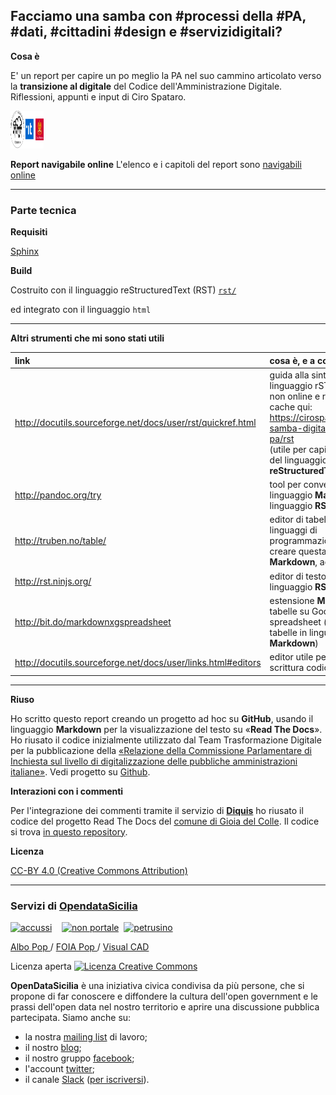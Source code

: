 ## Facciamo una samba con #processi della #PA, #dati, #cittadini #design e #servizidigitali?

**Cosa è**

E' un report per capire un po meglio la PA nel suo cammino articolato verso la **transizione al digitale** del Codice dell'Amministrazione Digitale.
Riflessioni, appunti e input di Ciro Spataro.
<p><img class="imageLeft" style="width: 53px; height: 60px;" src="https://raw.githubusercontent.com/cirospat/la-samba-digitale-della-pa/master/imgrel/3loghi.png" alt="HTML editor tools" />
  
**Report navigabile online** L'elenco e i capitoli del report sono [navigabili online](http://samba-digitale-pa.readthedocs.io)

------

### Parte tecnica


**Requisiti**

[Sphinx](http://www.sphinx-doc.org/en/stable/)


**Build**

Costruito con il linguaggio reStructuredText (RST) [`rst/`](./rst)

ed integrato con il linguaggio  `html`

------

**Altri strumenti che mi sono stati utili**


|  **link** | **cosa è, e a cosa serve** |
|  :------ | :------ |
|  http://docutils.sourceforge.net/docs/user/rst/quickref.html | guida alla sintassi del linguaggio rST, al momento non online e ripresa nella cache qui: <br/>https://cirospat.github.io/la-samba-digitale-della-pa/rst <br/>(utile per capire la sintassi del linguaggio **RST**, **reStructuredText**) |
|  http://pandoc.org/try | tool per convertire il linguaggio **Markdown** nel linguaggio **RST** |
|  http://truben.no/table/ | editor di tabelle per più linguaggi di programmazione, usato per creare questa tabella su **Markdown**, ad esempio |
|  http://rst.ninjs.org/ | editor di testo per linguaggio **RST** |
|  http://bit.do/markdownxgspreadsheet | estensione **Markdown** per tabelle su Google spreadsheet (converte tabelle in linguaggio **Markdown**) |
|  http://docutils.sourceforge.net/docs/user/links.html#editors | editor utile per facilitare la scrittura codice |


------


**Riuso**

Ho scritto questo report creando un progetto ad hoc su **GitHub**, usando il linguaggio **Markdown** per la visualizzazione del testo su «**Read The Docs**». Ho riusato il codice inizialmente utilizzato dal Team Trasformazione Digitale per la pubblicazione della [«Relazione della Commissione Parlamentare di Inchiesta sul livello di digitalizzazione delle pubbliche amministrazioni italiane»](https://relazione-commissione-digitale.readthedocs.io/it/latest/). Vedi progetto su [Github](https://github.com/italia/relazionecommissionedigitale-docs).

**Interazioni con i commenti**

Per l'integrazione dei commenti tramite il servizio di [**Diquis**](https://disqus.com/) ho riusato il codice del progetto Read The Docs del [comune di Gioia del Colle](http://foia.readthedocs.io/en/latest/). Il codice si trova [in questo repository](https://github.com/gioialab/foia/blob/master/source/_themes/sphinx_italia_theme/comments_disqus.html).

**Licenza** 

[CC-BY 4.0 (Creative Commons Attribution)](https://creativecommons.org/licenses/by/4.0/)

------

<h3>Servizi di<span>&nbsp;</span><a href="http://opendatasicilia.it/" rel="nofollow">OpendataSicilia</a></h3>
<p><a href="http://accussi.opendatasicilia.it/index.html" rel="nofollow"><img src="https://camo.githubusercontent.com/24bc1b1450d155db547405fa90d92b6b34f4a132/68747470733a2f2f6369726f737061742e6769746875622e696f2f6d6170732f696d672f616363757373695f66617669636f6e2e706e67" alt="accussi" width="32" height="32" data-canonical-src="https://cirospat.github.io/maps/img/accussi_favicon.png" /></a>&nbsp; &nbsp;&nbsp;<a href="http://nonportale.opendatasicilia.it/index.html" rel="nofollow"><img src="https://camo.githubusercontent.com/7ad90a32a27ec7b68b3f5d1c9aec83d0bf5e4120/68747470733a2f2f6369726f737061742e6769746875622e696f2f6d6170732f696d672f6e6f6e706f7274616c655f66617669636f6e2e706e67" alt="non portale" width="32" height="32" data-canonical-src="https://cirospat.github.io/maps/img/nonportale_favicon.png" /></a>&nbsp;<span>&nbsp;</span><a href="http://petrusino.opendatasicilia.it/index.html" rel="nofollow"><img src="https://camo.githubusercontent.com/acae135c1a21da78bfd3423518810cd5465a8642/68747470733a2f2f6369726f737061742e6769746875622e696f2f6d6170732f696d672f706574727573696e6f5f66617669636f6e2e706e67" alt="petrusino" width="32" height="32" data-canonical-src="https://cirospat.github.io/maps/img/petrusino_favicon.png" /></a></p>
<p><a href="http://albopop.it/" rel="nofollow">Albo Pop&nbsp;</a>/&nbsp;<a href="http://www.foiapop.it/" rel="nofollow">FOIA Pop&nbsp;</a>/&nbsp;<a href="http://www.visualcad.it/" rel="nofollow">Visual CAD</a></p>
<p>Licenza aperta&nbsp;<a href="http://creativecommons.org/licenses/by-sa/4.0/" rel="nofollow"><img alt="Licenza Creative Commons" src="https://camo.githubusercontent.com/d1b3cb5c3bc0b0de6fb5445b1657c03464125482/68747470733a2f2f692e6372656174697665636f6d6d6f6e732e6f72672f6c2f62792d73612f342e302f38307831352e706e67" data-canonical-src="https://i.creativecommons.org/l/by-sa/4.0/80x15.png" /></a></p>
<p><strong>OpenDataSicilia</strong> &egrave; una iniziativa civica condivisa da pi&ugrave; persone, che si propone di far conoscere e diffondere la cultura dell'open government e le prassi dell'open data nel nostro territorio e aprire una discussione pubblica partecipata. Siamo anche su:</p>
<ul>
<li>la nostra <a href="https://groups.google.com/forum/#!forum/opendatasicilia" target="_blank" rel="noopener">mailing list</a> di lavoro;</li>
<li>il nostro <a href="http://opendatasicilia.it" target="_blank" rel="noopener">blog</a>;</li>
<li>il nostro gruppo <a href="https://www.facebook.com/groups/opendatasicilia" target="_blank" rel="noopener">facebook</a>;</li>
<li>l'account <a href="http://twitter.com/opendatasicilia" target="_blank" rel="noopener">twitter</a>;</li>
<li>il canale <a href="http://opendatasicilia.slack.com" target="_blank" rel="noopener">Slack</a><span>&nbsp;</span>(<a href="http://slack.opendatasicilia.it" target="_blank" rel="noopener">per iscriversi</a>).</li>
</ul>
